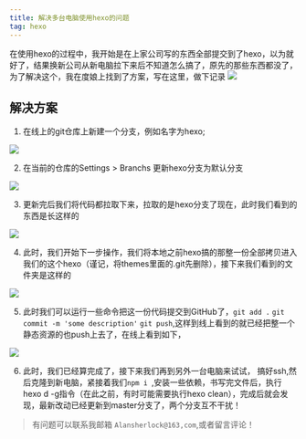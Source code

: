 ```yaml
---
title: 解决多台电脑使用hexo的问题
tag: hexo
---
```

在使用hexo的过程中，我开始是在上家公司写的东西全部提交到了hexo，以为就好了，结果换新公司从新电脑拉下来后不知道怎么搞了，原先的那些东西都没了，为了解决这个，我在度娘上找到了方案，写在这里，做下记录
![](http://phcp7w60f.bkt.clouddn.com/7c96498fee2dace1c961c1fd3a5a410b.gif)


## 解决方案

1. 在线上的git仓库上新建一个分支，例如名字为hexo;

![](http://phcp7w60f.bkt.clouddn.com/hexo1.jpg)

2. 在当前的仓库的Settings > Branchs 更新hexo分支为默认分支 

![](http://phcp7w60f.bkt.clouddn.com/hexo2.jpg) 

3. 更新完后我们将代码都拉取下来，拉取的是hexo分支了现在，此时我们看到的东西是长这样的

![](http://phcp7w60f.bkt.clouddn.com/hexo3.jpg)

4. 此时，我们开始下一步操作，我们将本地之前hexo搞的那整一份全部拷贝进入我们的这个hexo（谨记，将themes里面的.git先删除），接下来我们看到的文件夹是这样的

![](http://phcp7w60f.bkt.clouddn.com/hexo4.jpg)

5. 此时我们可以运行一些命令把这一份代码提交到GitHub了，`git add .` `git commit -m 'some description'` `git push`,这样到线上看到的就已经把整一个静态资源的也push上去了，在线上看到如下，

![](http://phcp7w60f.bkt.clouddn.com/hexo5.jpg)

6. 此时，我们已经算完成了，接下来我们再到另外一台电脑来试试， 搞好ssh,然后克隆到新电脑，紧接着我们`npm i `,安装一些依赖，书写完文件后，执行hexo d -g指令（在此之前，有时可能需要执行hexo clean），完成后就会发现，最新改动已经更新到master分支了，两个分支互不干扰！



> 有问题可以联系我邮箱 `Alansherlock@163,com`,或者留言评论！
